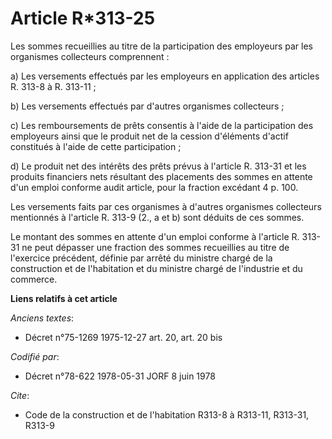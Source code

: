 # Article R*313-25

Les sommes recueillies au titre de la participation des employeurs par les organismes collecteurs comprennent :

a) Les versements effectués par les employeurs en application des articles R. 313-8 à R. 313-11 ;

b) Les versements effectués par d'autres organismes collecteurs ;

c) Les remboursements de prêts consentis à l'aide de la participation des employeurs ainsi que le produit net de la cession
d'éléments d'actif constitués à l'aide de cette participation ;

d) Le produit net des intérêts des prêts prévus à l'article R. 313-31 et les produits financiers nets résultant des
placements des sommes en attente d'un emploi conforme audit article, pour la fraction excédant 4 p. 100.

Les versements faits par ces organismes à d'autres organismes collecteurs mentionnés à l'article R. 313-9 (2., a et b) sont
déduits de ces sommes.

Le montant des sommes en attente d'un emploi conforme à l'article R. 313-31 ne peut dépasser une fraction des sommes
recueillies au titre de l'exercice précédent, définie par arrêté du ministre chargé de la construction et de l'habitation et
du ministre chargé de l'industrie et du commerce.

**Liens relatifs à cet article**

_Anciens textes_:

  - Décret n°75-1269 1975-12-27 art. 20, art. 20 bis

_Codifié par_:

  - Décret n°78-622 1978-05-31 JORF 8 juin 1978

_Cite_:

  - Code de la construction et de l'habitation R313-8 à R313-11, R313-31, R313-9
